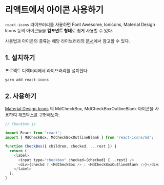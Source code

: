 # 리액트에서 아이콘 사용하기

`react-icons` 라이브러리를 사용하면 Font Awesome, Ionicons, Material Design Icons 등의 아이콘들을 **컴포넌트 형태**로 쉽게 사용할 수 있다. 

사용법과 아이콘의 종류는 해당 라이브러리의 [문서](https://react-icons.github.io/react-icons/#/)에서 참고할 수 있다. 



## 1. 설치하기

프로젝트 디렉터리에서 라이브러리를 설치한다.

```js
yarn add react-icons
``` 



## 2. 사용하기

[Material Design Icons](https://react-icons.github.io/react-icons/icons?name=md) 의 MdCheckBox, MdCheckBoxOutlineBlank 아이콘을 사용하여 체크박스를 구현해보자. 

```js
// Checkbox.js 

import React from 'react';
import { MdCheckBox, MdCheckBoxOutlineBlank } from 'react-icons/md';

function CheckBox({ children, checked, ...rest }) {
  return (
    <label>
      <input type="checkbox" checked={checked} {...rest} />
      <div>{checkd ? <MdCheckBox /> : <MdCheckBoxOutlineBlank />}</div>
    </label>
  );
}
```

